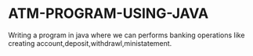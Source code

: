 # ATM-PROGRAM-USING-JAVA
Writing a program in java where we can performs banking operations like creating account,deposit,withdrawl,ministatement.
